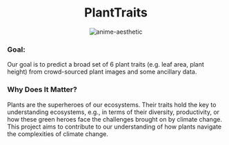 <div align="center">
  
# PlantTraits
![anime-aesthetic](https://github.com/allan7yin/PlantTraits/assets/66652405/95895d9c-1f6e-4e9c-b809-2081e67a783b)

<div align="left">
  
### Goal:
Our goal is to predict a broad set of 6 plant traits (e.g. leaf area, plant height) from crowd-sourced plant images and some ancillary data. 

### Why Does It Matter?
Plants are the superheroes of our ecosystems. Their traits hold the key to understanding ecosystems, e.g., in terms of their diversity, productivity, or how these green heroes face the challenges brought on by climate change. This project aims to contribute to our understanding of how plants navigate the complexities of climate change. 

